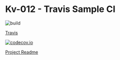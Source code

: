 # Kv-012 -  Travis Sample CI

![build](https://travis-ci.org/koldovsky/Kv-012.svg?branch=master) 

[Travis](https://travis-ci.org/ITsvetkoFF/Kv-012/builds)

[![codecov.io](https://codecov.io/github/ITsvetkoFF/Kv-012/coverage.svg?branch=master)](https://codecov.io/github/ITsvetkoFF/Kv-012?branch=master)

[Project Readme](TCMSApp/README.md) 



